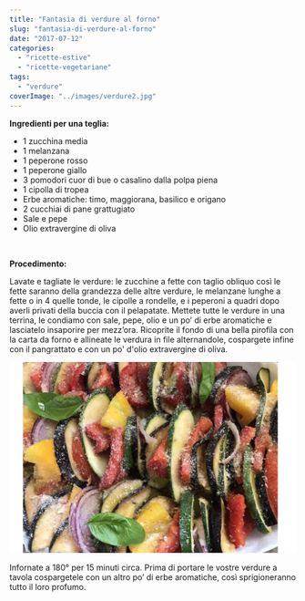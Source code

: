 ```yaml
---
title: "Fantasia di verdure al forno"
slug: "fantasia-di-verdure-al-forno"
date: "2017-07-12"
categories: 
  - "ricette-estive"
  - "ricette-vegetariane"
tags: 
  - "verdure"
coverImage: "../images/verdure2.jpg"
---
```


**Ingredienti per una teglia:**

- 1 zucchina media
- 1 melanzana
- 1 peperone rosso
- 1 peperone giallo
- 3 pomodori cuor di bue o casalino dalla polpa piena
- 1 cipolla di tropea
- Erbe aromatiche: timo, maggiorana, basilico e origano
- 2 cucchiai di pane grattugiato
- Sale e pepe
- Olio extravergine di oliva

 

**Procedimento:**

Lavate e tagliate le verdure: le zucchine a fette con taglio obliquo così le fette saranno della grandezza delle altre verdure, le melanzane lunghe a fette o in 4 quelle tonde, le cipolle a rondelle, e i peperoni a quadri dopo averli privati della buccia con il pelapatate. Mettete tutte le verdure in una terrina, le condiamo con sale, pepe, olio e un po’ di erbe aromatiche e lasciatelo insaporire per mezz’ora. Ricoprite il fondo di una bella pirofila con la carta da forno e allineate le verdura in file alternandole, cospargete infine con il pangrattato e con un po' d'olio extravergine di oliva.

![verdure al forno](../images/verdure.jpg)

Infornate a 180° per 15 minuti circa. Prima di portare le vostre verdure a tavola cospargetele con un altro po’ di erbe aromatiche, così sprigioneranno tutto il loro profumo.

